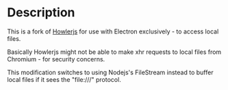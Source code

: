 # Description

This is a fork of [Howlerjs](https://howlerjs.com/) for use with Electron exclusively - to access local files.

Basically Howlerjs might not be able to make xhr requests to local files from Chromium - for security concerns.

This modification switches to using Nodejs's FileStream instead to buffer local files if it sees the "file:///" protocol.